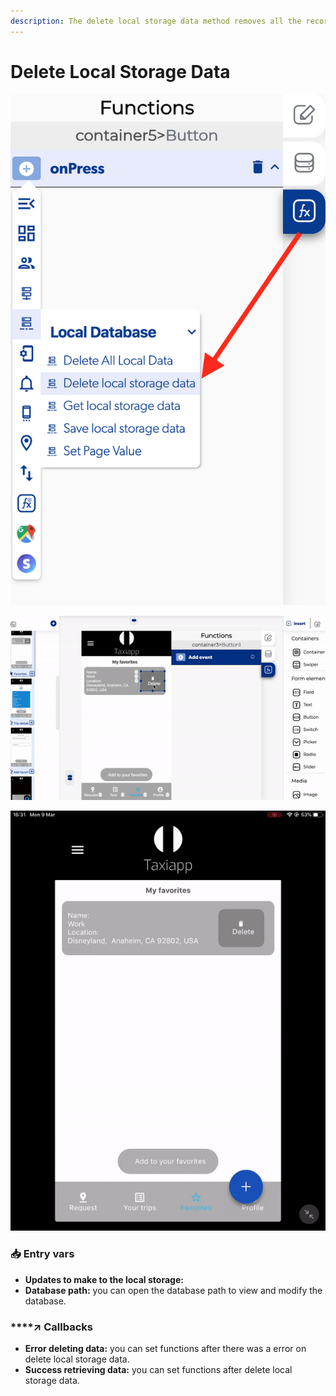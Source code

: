 ```yaml
---
description: The delete local storage data method removes all the records on the database.
---
```


# Delete Local Storage Data

![](../../../.gitbook/assets/captura-de-pantalla-2020-02-10-a-la-s-11.53.33.png)

![](../../../.gitbook/assets/ezgif.com-video-to-gif%20%285%29.gif)

![](../../../.gitbook/assets/ezgif.com-video-to-gif-1%20%282%29.gif)



### 📥 Entry vars <a id="entry-vars"></a>

* **Updates to make to the local storage:** 
* **Database path:** you can open the database path to view and modify the database.

### \*\*\*\*↗ **Callbacks**

* **Error deleting data:** you can set functions after there was a error on delete local storage data.
* **Success retrieving data:** you can set functions after delete local storage data.

